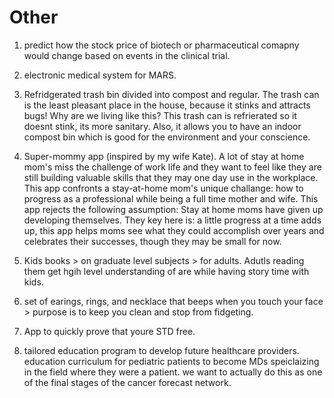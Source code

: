 # Other

1. predict how the stock price of biotech or pharmaceutical comapny would change based on events in the clinical trial.

2. electronic medical system for MARS. 

3. Refridgerated trash bin divided into compost and regular. The trash can is the least pleasant place in the house, because it stinks and attracts bugs! Why are we living like this? This trash can is refrierated so it doesnt stink, its more sanitary. Also, it allows you to have an indoor compost bin which is good for the environment and your conscience.

4. Super-mommy app (inspired by my wife Kate). A lot of stay at home mom's miss the challenge of work life and they want to feel like they are still building valuable skills that they may one day use in the workplace. This app confronts a stay-at-home mom's unique challange: how to progress as a professional while being a full time mother and wife. This app rejects the following assumption: Stay at home moms have given up developing themselves. They key here is: a little progress at a time adds up, this app helps moms see what they could accomplish over years and celebrates their successes, though they may be small for now.
 
5. Kids books > on graduate level subjects > for adults. Adutls reading them get hgih level understanding of are while having story time with kids.

6. set of earings, rings, and necklace that beeps when you touch your face > purpose is to keep you clean and stop from fidgeting.

7. App to quickly prove that youre STD free.

8. tailored education program to develop future healthcare providers. education curriculum for pediatric patients to become MDs speiclaizing in the field where they were a patient. we want to actually do this as one of the final stages of the cancer forecast network. 